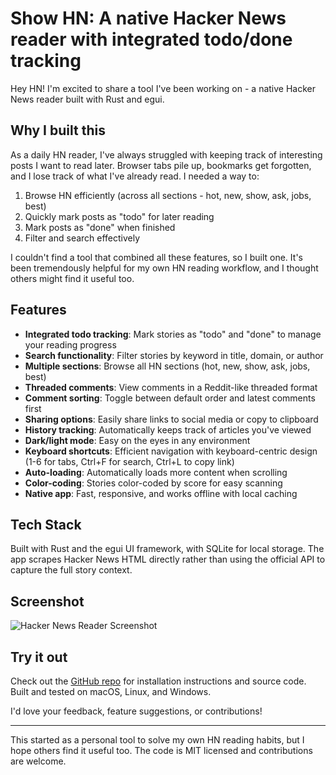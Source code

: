 # Show HN: A native Hacker News reader with integrated todo/done tracking

Hey HN! I'm excited to share a tool I've been working on - a native Hacker News reader built with Rust and egui.

## Why I built this

As a daily HN reader, I've always struggled with keeping track of interesting posts I want to read later. Browser tabs pile up, bookmarks get forgotten, and I lose track of what I've already read. I needed a way to:

1. Browse HN efficiently (across all sections - hot, new, show, ask, jobs, best)
2. Quickly mark posts as "todo" for later reading
3. Mark posts as "done" when finished
4. Filter and search effectively

I couldn't find a tool that combined all these features, so I built one. It's been tremendously helpful for my own HN reading workflow, and I thought others might find it useful too.

## Features

- **Integrated todo tracking**: Mark stories as "todo" and "done" to manage your reading progress
- **Search functionality**: Filter stories by keyword in title, domain, or author
- **Multiple sections**: Browse all HN sections (hot, new, show, ask, jobs, best)
- **Threaded comments**: View comments in a Reddit-like threaded format
- **Comment sorting**: Toggle between default order and latest comments first
- **Sharing options**: Easily share links to social media or copy to clipboard
- **History tracking**: Automatically keeps track of articles you've viewed
- **Dark/light mode**: Easy on the eyes in any environment
- **Keyboard shortcuts**: Efficient navigation with keyboard-centric design (1-6 for tabs, Ctrl+F for search, Ctrl+L to copy link)
- **Auto-loading**: Automatically loads more content when scrolling
- **Color-coding**: Stories color-coded by score for easy scanning
- **Native app**: Fast, responsive, and works offline with local caching

## Tech Stack

Built with Rust and the egui UI framework, with SQLite for local storage. The app scrapes Hacker News HTML directly rather than using the official API to capture the full story context.

## Screenshot

![Hacker News Reader Screenshot](logo/logo.png)

## Try it out

Check out the [GitHub repo](https://github.com/haojiang99/hacker_news_reader) for installation instructions and source code. Built and tested on macOS, Linux, and Windows.

I'd love your feedback, feature suggestions, or contributions!

---

This started as a personal tool to solve my own HN reading habits, but I hope others find it useful too. The code is MIT licensed and contributions are welcome.